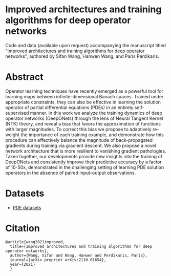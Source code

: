 # Improved architectures and training algorithms for deep operator networks

Code and data (available upon request) accompanying the manuscript titled "Improved architectures and training algorithms for deep operator networks", authored by Sifan Wang, Hanwen Wang, and Paris Perdikaris.

# Abstract

Operator learning techniques have recently emerged as a powerful tool for learning maps between infinite-dimensional Banach spaces. Trained under appropriate constraints, they can also be effective in learning the solution operator of partial differential equations (PDEs) in an entirely self-supervised manner. In this work we analyze the training dynamics of deep operator networks (DeepONets) through the lens of Neural Tangent Kernel (NTK) theory, and reveal a bias that favors the approximation of functions with larger magnitudes. To correct this bias we propose to adaptively re-weight the importance of each training example, and demonstrate how this procedure can effectively balance the magnitude of back-propagated gradients during training via gradient descent. We also propose a novel network architecture that is more resilient to vanishing gradient pathologies. Taken together, our developments provide new insights into the training of DeepONets and consistently improve their predictive accuracy by a factor of 10-50x, demonstrated  in the challenging setting of learning PDE solution operators in the absence of paired input-output observations.


# Datasets

- [PDE datasets](https://drive.google.com/drive/folders/1ZkQ9yzlVLpzMFcu1Ep1lOPx3eHDYg3c3?usp=sharing)

# Citation

    @article{wang2021improved,
      title={Improved architectures and training algorithms for deep operator networks},
      author={Wang, Sifan and Wang, Hanwen and Perdikaris, Paris},
      journal={arXiv preprint arXiv:2110.01654},
      year={2021}
      }
